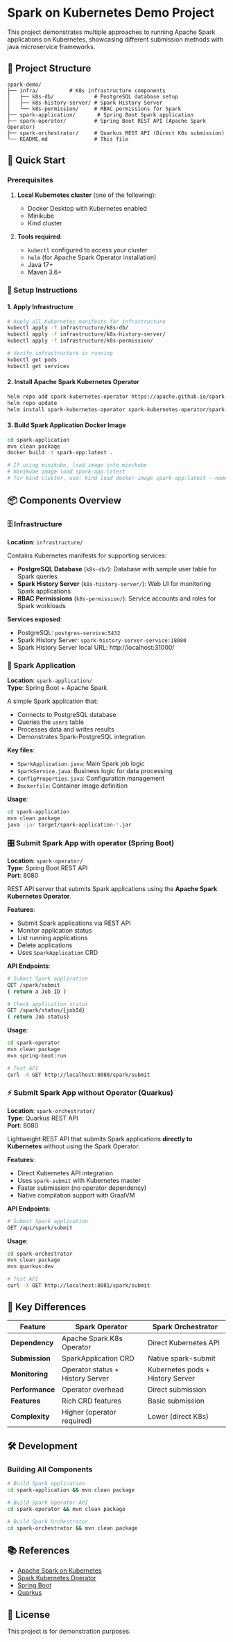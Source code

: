 # Spark on Kubernetes Demo Project

This project demonstrates multiple approaches to running Apache Spark applications on Kubernetes, showcasing different submission methods with java microservice frameworks.

## 📁 Project Structure

```
spark-demo/
├── infra/          # K8s infrastructure components
│   ├── k8s-db/             # PostgreSQL database setup
│   ├── k8s-history-server/ # Spark History Server
│   └── k8s-permission/     # RBAC permissions for Spark
├── spark-application/       # Spring Boot Spark application
├── spark-operator/         # Spring Boot REST API (Apache Spark Operator)
├── spark-orchestrator/     # Quarkus REST API (Direct K8s submission)
└── README.md               # This file
```

## 🚀 Quick Start

### Prerequisites

1. **Local Kubernetes cluster** (one of the following):
   - Docker Desktop with Kubernetes enabled
   - Minikube
   - Kind cluster

2. **Tools required**:
   - `kubectl` configured to access your cluster
   - `helm` (for Apache Spark Operator installation)
   - Java 17+
   - Maven 3.6+

### 🔧 Setup Instructions

#### 1. Apply Infrastructure

```bash
# Apply all Kubernetes manifests for infrastructure
kubectl apply -f infrastructure/k8s-db/
kubectl apply -f infrastructure/k8s-history-server/
kubectl apply -f infrastructure/k8s-permission/

# Verify infrastructure is running
kubectl get pods
kubectl get services
```

#### 2. Install Apache Spark Kubernetes Operator

```bash
helm repo add spark-kubernetes-operator https://apache.github.io/spark-kubernetes-operator
helm repo update
helm install spark-kubernetes-operator spark-kubernetes-operator/spark-kubernetes-operator
```



#### 3. Build Spark Application Docker Image

```bash
cd spark-application
mvn clean package
docker build -t spark-app:latest .

# If using minikube, load image into minikube
# minikube image load spark-app:latest
# for kind cluster, use: kind load docker-image spark-app:latest --name <cluster-name>
```

## 📦 Components Overview

### 🗄️ Infrastructure

**Location**: `infrastructure/`

Contains Kubernetes manifests for supporting services:

- **PostgreSQL Database** (`k8s-db/`): Database with sample user table for Spark queries
- **Spark History Server** (`k8s-history-server/`): Web UI for monitoring Spark applications
- **RBAC Permissions** (`k8s-permission/`): Service accounts and roles for Spark workloads

**Services exposed**:
- PostgreSQL: `postgres-service:5432`
- Spark History Server: `spark-history-server-service:18080`
- Spark History Server local URL: http://localhost:31000/

### 🎯 Spark Application

**Location**: `spark-application/`  
**Type**: Spring Boot + Apache Spark

A simple Spark application that:
- Connects to PostgreSQL database
- Queries the `users` table
- Processes data and writes results
- Demonstrates Spark-PostgreSQL integration

**Key files**:
- `SparkApplication.java`: Main Spark job logic
- `SparkService.java`: Business logic for data processing
- `ConfigProperties.java`: Configuration management
- `Dockerfile`: Container image definition

**Usage**:
```bash
cd spark-application
mvn clean package
java -jar target/spark-application-*.jar
```

### 🎛️ Submit Spark App with operator (Spring Boot)

**Location**: `spark-operator/`  
**Type**: Spring Boot REST API  
**Port**: 8080

REST API server that submits Spark applications using the **Apache Spark Kubernetes Operator**.

**Features**:
- Submit Spark applications via REST API
- Monitor application status
- List running applications
- Delete applications
- Uses `SparkApplication` CRD

**API Endpoints**:
```bash
# Submit Spark application
GET /spark/submit
( return a Job ID )

# Check application status
GET /spark/status/{jobId}
( return Job status)
```

**Usage**:
```bash
cd spark-operator
mvn clean package
mvn spring-boot:run

# Test API
curl -X GET http://localhost:8080/spark/submit
```

### ⚡ Submit Spark App without Operator (Quarkus)

**Location**: `spark-orchestrator/`  
**Type**: Quarkus REST API  
**Port**: 8080

Lightweight REST API that submits Spark applications **directly to Kubernetes** without using the Spark Operator.

**Features**:
- Direct Kubernetes API integration
- Uses `spark-submit` with Kubernetes master
- Faster submission (no operator dependency)
- Native compilation support with GraalVM

**API Endpoints**:
```bash
# Submit Spark application
GET /api/spark/submit

```

**Usage**:
```bash
cd spark-orchestrator
mvn clean package
mvn quarkus:dev

# Test API
curl -X GET http://localhost:8081/spark/submit
```


## 🎯 Key Differences

| Feature | Spark Operator | Spark Orchestrator |
|---------|----------------|-------------------|
| **Dependency** | Apache Spark K8s Operator | Direct Kubernetes API |
| **Submission** | SparkApplication CRD | Native spark-submit |
| **Monitoring** | Operator status + History Server | Kubernetes pods + History Server |
| **Performance** | Operator overhead | Direct submission |
| **Features** | Rich CRD features | Basic submission |
| **Complexity** | Higher (operator required) | Lower (direct K8s) |

## 🛠️ Development

### Building All Components

```bash
# Build Spark application
cd spark-application && mvn clean package

# Build Spark Operator API
cd spark-operator && mvn clean package

# Build Spark Orchestrator
cd spark-orchestrator && mvn clean package
```

## 📚 References

- [Apache Spark on Kubernetes](https://spark.apache.org/docs/latest/running-on-kubernetes.html)
- [Spark Kubernetes Operator](https://github.com/apache/spark-kubernetes-operator)
- [Spring Boot](https://spring.io/projects/spring-boot)
- [Quarkus](https://quarkus.io/)


## 📄 License

This project is for demonstration purposes. 